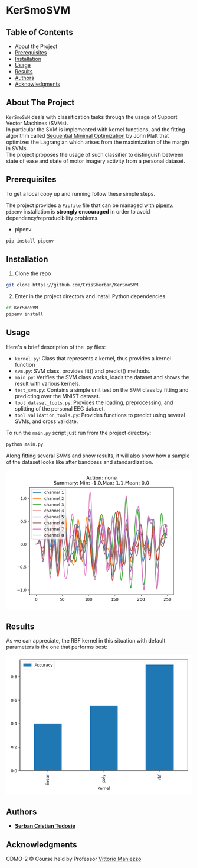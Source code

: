 # KerSmoSVM

## Table of Contents

* [About the Project](#about-the-project)
* [Prerequisites](#prerequisites)
* [Installation](#installation)
* [Usage](#usage)
* [Results](#results)
* [Authors](#authors)
* [Acknowledgments](#acknowledgments)

## About The Project

```KerSmoSVM``` deals with classification tasks through the usage of Support Vector Machines (SVMs).  
In particular the SVM is implemented with kernel functions, and the fitting algorithm called
[Sequential Minimal Optimization](https://www.microsoft.com/en-us/research/publication/sequential-minimal-optimization-a-fast-algorithm-for-training-support-vector-machines/)
by John Platt that optimizes the Lagrangian which arises from the maximization of the margin in SVMs.  
The project proposes the usage of such classifier to distinguish between state of ease and state of motor imagery
activity from a personal dataset.

## Prerequisites

To get a local copy up and running follow these simple steps.

The project provides a ```Pipfile``` file that can be managed with [pipenv](https://github.com/pypa/pipenv).  
```pipenv``` installation is **strongly encouraged** in order to avoid dependency/reproducibility problems.

* pipenv

```sh
pip install pipenv
```

## Installation

1. Clone the repo

```sh
git clone https://github.com/CrisSherban/KerSmoSVM
```

2. Enter in the project directory and install Python dependencies

```sh
cd KerSmoSVM
pipenv install
```

## Usage

Here's a brief description of the .py files:

* ```kernel.py```: Class that represents a kernel, thus provides a kernel function
* ```svm.py```: SVM class, provides fit() and predict() methods.
* ```main.py```: Verifies the SVM class works, loads the dataset and shows the result with various kernels.
* ```test_svm.py```: Contains a simple unit test on the SVM class by fitting and predicting over the MNIST dataset.
* ```tool.dataset_tools.py```: Provides the loading, preprocessing, and splitting of the personal EEG dataset.
* ```tool.validation_tools.py```: Provides functions to predict using several SVMs, and cross validate.

To run the ```main.py``` script just run from the project directory:

```sh
python main.py
```

Along fitting several SVMs and show results, it will also show how a sample of the dataset looks like after bandpass and
standardization.

<p align='center'>
  <img src="pictures/eeg_sample.png" />
</p>

## Results

As we can appreciate, the RBF kernel in this situation with default parameters is the one that performs best:
<p align='center'>
  <img src="pictures/kernel_comparison.png" />
</p>

## Authors

* [**Serban Cristian Tudosie**](https://github.com/CrisSherban)

## Acknowledgments

CDMO-2 © Course held by Professor [Vittorio Maniezzo](https://scholar.google.com/citations?user=pSalOJAAAAAJ&hl=en)
